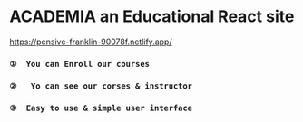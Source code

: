 # ACADEMIA an Educational React site

https://pensive-franklin-90078f.netlify.app/

### `①  You can Enroll our courses` 
### `②   Yo can see our corses & instructor` 
### `③  Easy to use & simple user interface` 



